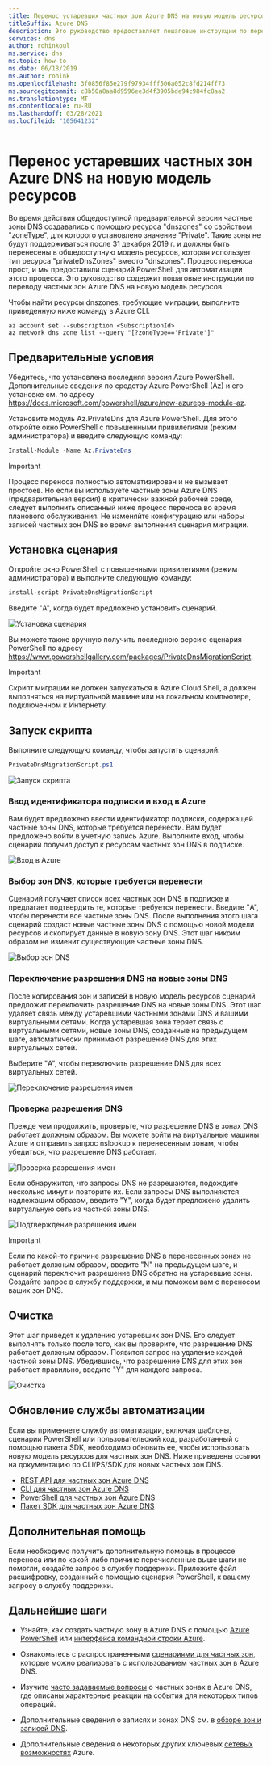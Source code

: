 ```yaml
---
title: Перенос устаревших частных зон Azure DNS на новую модель ресурсов
titleSuffix: Azure DNS
description: Это руководство предоставляет пошаговые инструкции по переносу устаревших частных зон DNS на последнюю модель ресурсов
services: dns
author: rohinkoul
ms.service: dns
ms.topic: how-to
ms.date: 06/18/2019
ms.author: rohink
ms.openlocfilehash: 3f0856f85e279f97934fff506a052c8fd214ff73
ms.sourcegitcommit: c8b50a8aa8d9596ee3d4f3905bde94c984fc8aa2
ms.translationtype: MT
ms.contentlocale: ru-RU
ms.lasthandoff: 03/28/2021
ms.locfileid: "105641232"
---
```

# <a name="migrating-legacy-azure-dns-private-zones-to-new-resource-model"></a>Перенос устаревших частных зон Azure DNS на новую модель ресурсов

Во время действия общедоступной предварительной версии частные зоны DNS создавались с помощью ресурса "dnszones" со свойством "zoneType", для которого установлено значение "Private". Такие зоны не будут поддерживаться после 31 декабря 2019 г. и должны быть перенесены в общедоступную модель ресурсов, которая использует тип ресурса "privateDnsZones" вместо "dnszones". Процесс переноса прост, и мы предоставили сценарий PowerShell для автоматизации этого процесса. Это руководство содержит пошаговые инструкции по переводу частных зон Azure DNS на новую модель ресурсов.

Чтобы найти ресурсы dnszones, требующие миграции, выполните приведенную ниже команду в Azure CLI.
```azurecli
az account set --subscription <SubscriptionId>
az network dns zone list --query "[?zoneType=='Private']"
```

## <a name="prerequisites"></a>Предварительные условия

Убедитесь, что установлена последняя версия Azure PowerShell. Дополнительные сведения по средству Azure PowerShell (Az) и его установке см. по адресу https://docs.microsoft.com/powershell/azure/new-azureps-module-az.

Установите модуль Az.PrivateDns для Azure PowerShell. Для этого откройте окно PowerShell с повышенными привилегиями (режим администратора) и введите следующую команду:

```powershell
Install-Module -Name Az.PrivateDns
```

>[!IMPORTANT]
>Процесс переноса полностью автоматизирован и не вызывает простоев. Но если вы используете частные зоны Azure DNS (предварительная версия) в критически важной рабочей среде, следует выполнить описанный ниже процесс переноса во время планового обслуживания. Не изменяйте конфигурацию или наборы записей частных зон DNS во время выполнения сценария миграции.

## <a name="installing-the-script"></a>Установка сценария

Откройте окно PowerShell с повышенными привилегиями (режим администратора) и выполните следующую команду:

```powershell
install-script PrivateDnsMigrationScript
```

Введите "A", когда будет предложено установить сценарий.

![Установка сценария](./media/private-dns-migration-guide/install-migration-script.png)

Вы можете также вручную получить последнюю версию сценария PowerShell по адресу https://www.powershellgallery.com/packages/PrivateDnsMigrationScript.

>[!IMPORTANT]
>Скрипт миграции не должен запускаться в Azure Cloud Shell, а должен выполняться на виртуальной машине или на локальном компьютере, подключенном к Интернету.

## <a name="running-the-script"></a>Запуск скрипта

Выполните следующую команду, чтобы запустить сценарий:

```powershell
PrivateDnsMigrationScript.ps1
```

![Запуск скрипта](./media/private-dns-migration-guide/running-migration-script.png)

### <a name="enter-the-subscription-id-and-sign-in-to-azure"></a>Ввод идентификатора подписки и вход в Azure

Вам будет предложено ввести идентификатор подписки, содержащей частные зоны DNS, которые требуется перенести. Вам будет предложено войти в учетную запись Azure. Выполните вход, чтобы сценарий получил доступ к ресурсам частных зон DNS в подписке.

![Вход в Azure](./media/private-dns-migration-guide/login-migration-script.png)

### <a name="select-the-dns-zones-you-want-to-migrate"></a>Выбор зон DNS, которые требуется перенести

Сценарий получает список всех частных зон DNS в подписке и предлагает подтвердить те, которые требуется перенести. Введите "A", чтобы перенести все частные зоны DNS. После выполнения этого шага сценарий создаст новые частные зоны DNS с помощью новой модели ресурсов и скопирует данные в новую зону DNS. Этот шаг никоим образом не изменит существующие частные зоны DNS.

![Выбор зон DNS](./media/private-dns-migration-guide/migratezone-migration-script.png)

### <a name="switching-dns-resolution-to-the-new-dns-zones"></a>Переключение разрешения DNS на новые зоны DNS

После копирования зон и записей в новую модель ресурсов сценарий предложит переключить разрешение DNS на новые зоны DNS. Этот шаг удаляет связь между устаревшими частными зонами DNS и вашими виртуальными сетями. Когда устаревшая зона теряет связь с виртуальными сетями, новые зоны DNS, созданные на предыдущем шаге, автоматически принимают разрешение DNS для этих виртуальных сетей.

Выберите "A", чтобы переключить разрешение DNS для всех виртуальных сетей.

![Переключение разрешения имен](./media/private-dns-migration-guide/switchresolution-migration-script.png)

### <a name="verify-the-dns-resolution"></a>Проверка разрешения DNS

Прежде чем продолжить, проверьте, что разрешение DNS в зонах DNS работает должным образом. Вы можете войти на виртуальные машины Azure и отправить запрос nslookup к перенесенным зонам, чтобы убедиться, что разрешение DNS работает.

![Проверка разрешения имен](./media/private-dns-migration-guide/verifyresolution-migration-script.png)

Если обнаружится, что запросы DNS не разрешаются, подождите несколько минут и повторите их. Если запросы DNS выполняются надлежащим образом, введите "Y", когда будет предложено удалить виртуальную сеть из частной зоны DNS.

![Подтверждение разрешения имен](./media/private-dns-migration-guide/confirmresolution-migration-script.png)

>[!IMPORTANT]
>Если по какой-то причине разрешение DNS в перенесенных зонах не работает должным образом, введите "N" на предыдущем шаге, и сценарий переключит разрешение DNS обратно на устаревшие зоны. Создайте запрос в службу поддержки, и мы поможем вам с переносом ваших зон DNS.

## <a name="cleanup"></a>Очистка

Этот шаг приведет к удалению устаревших зон DNS. Его следует выполнять только после того, как вы проверите, что разрешение DNS работает должным образом. Появится запрос на удаление каждой частной зоны DNS. Убедившись, что разрешение DNS для этих зон работает правильно, введите "Y" для каждого запроса.

![Очистка](./media/private-dns-migration-guide/cleanup-migration-script.png)

## <a name="update-your-automation"></a>Обновление службы автоматизации

Если вы применяете службу автоматизации, включая шаблоны, сценарии PowerShell или пользовательский код, разработанный с помощью пакета SDK, необходимо обновить ее, чтобы использовать новую модель ресурсов для частных зон DNS. Ниже приведены ссылки на документацию по CLI/PS/SDK для новых частных зон DNS.
* [REST API для частных зон Azure DNS](/rest/api/dns/privatedns/privatezones)
* [CLI для частных зон Azure DNS](/cli/azure/network/private-dns/link/vnet?view=azure-cli-latest)
* [PowerShell для частных зон Azure DNS](/powershell/module/az.privatedns/)
* [Пакет SDK для частных зон Azure DNS](/dotnet/api/overview/azure/privatedns/management?view=azure-dotnet-preview)

## <a name="need-further-help"></a>Дополнительная помощь

Если необходимо получить дополнительную помощь в процессе переноса или по какой-либо причине перечисленные выше шаги не помогли, создайте запрос в службу поддержки. Приложите файл расшифровку, созданный с помощью сценария PowerShell, к вашему запросу в службу поддержки.

## <a name="next-steps"></a>Дальнейшие шаги

* Узнайте, как создать частную зону в Azure DNS с помощью [Azure PowerShell](./private-dns-getstarted-powershell.md) или [интерфейса командной строки Azure](./private-dns-getstarted-cli.md).

* Ознакомьтесь с распространенными [сценариями для частных зон](./private-dns-scenarios.md), которые можно реализовать с использованием частных зон в Azure DNS.

* Изучите [часто задаваемые вопросы](./dns-faq-private.md) о частных зонах в Azure DNS, где описаны характерные реакции на события для некоторых типов операций.

* Дополнительные сведения о записях и зонах DNS см. в [обзоре зон и записей DNS](dns-zones-records.md).

* Дополнительные сведения о некоторых других ключевых [сетевых возможностях](../networking/networking-overview.md) Azure.
